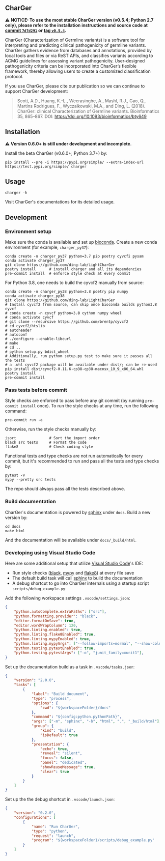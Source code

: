 ## CharGer
⚠️ **NOTICE: To use the most stable CharGer version (v0.5.4; Python 2.7 only), please refer to the installation instructions and source code at [commit `7d7d291`] or [tag `v0.5.4`].**

CharGer (Characterization of Germline variants) is a software tool for interpreting and predicting clinical pathogenicity of germline variants. CharGer gathers evidence from databases and annotations, provided by local tools and files or via ReST APIs, and classifies variants according to ACMG guidelines for assessing variant pathogenicity. User-designed pathogenicity criteria can be incorporated into CharGer’s flexible framework, thereby allowing users to create a customized classification protocol.

If you use CharGer, please cite our publication so we can continue to support CharGer development:

> Scott, A.D., Huang, K.-L., Weerasinghe, A., Mashl, R.J., Gao, Q., Martins Rodrigues, F., Wyczalkowski, M.A., and Ding, L. (2018). CharGer: clinical Characterization of Germline variants. Bioinformatics 35, 865–867. DOI: <https://doi.org/10.1093/bioinformatics/bty649>

[commit `7d7d291`]: https://github.com/ding-lab/CharGer/tree/7d7d2911b89261fa5dceea6395a5d188a82757f2
[tag `v0.5.4`]: https://github.com/ding-lab/CharGer/tree/v0.5.4
[paper-bioinfo-2019]: https://doi.org/10.1093/bioinformatics/bty649


## Installation
⚠️ **Version 0.6.0+ is still under development and incomplete.**

Install the beta CharGer (v0.6.0+; Python 3.7+) by:

    pip install --pre -i https://pypi.org/simple/ --extra-index-url https://test.pypi.org/simple/ charger


## Usage

    charger -h

Visit CharGer's documentations for its detailed usage.


## Development

### Environment setup
Make sure the conda is available and set up [bioconda]. Create a new conda environment (for example, `charger_py37`):

    conda create -n charger_py37 python=3.7 pip poetry cyvcf2 pysam
    conda activate charger_py37
    git clone https://github.com/ding-lab/LightCharGer
    poetry install      # install charger and all its dependencies
    pre-commit install  # enforce style check at every commit

For Python 3.8, one needs to build the cyvcf2 manually from source:

    conda create -n charger_py38 python=3.8 poetry pip numpy
    conda activate charger_py38
    git clone https://github.com/ding-lab/LightCharGer
    # Install cyvcf2 from source, can skip once bioconda builds python3.8 cyvcf
    # conda create -n cyvcf python=3.8 cython numpy wheel
    # conda activate cyvcf
    # git clone --recursive https://github.com/brentp/cyvcf2
    # cd cyvcf2/htslib
    # autoheader
    # autoconf
    # ./configure --enable-libcurl
    # make
    # cd ..
    # python setup.py bdist_wheel
    # Additionally, run python setup.py test to make sure it passes all the tests
    # a .whl cyvcf2 package will be available under dist/; can be re-used
    pip install dist/cyvcf2-0.11.6-cp38-cp38-macosx_10_9_x86_64.whl
    poetry install
    pre-commit install

[bioconda]: https://bioconda.github.io/

### Pass tests before commit
Style checks are enforced to pass before any git commit (by running `pre-commit install` once).
To run the style checks at any time, run the following command:

    pre-commit run -a

Otherwise, run the style checks manually by:

    isort               # Sort the import order
    black src tests     # Format the code
    flake8              # Check coding style

Functional tests and type checks are not run automatically for every commit,
but it's recommended to run and pass all the tests and type checks by:

    pytest -v
    mypy --pretty src tests

The repo should always pass all the tests described above.

### Build documentation
CharGer's documentation is powered by [sphinx] under `docs`. Build a new version by:

    cd docs
    make html

And the documentation will be available under `docs/_build/html`.


### Developing using Visual Studio Code
Here are some additional setup that utilize [Visual Studio Code]'s IDE:

- Run style checks ([black], [mypy] and [flake8]) at every file save
- The default build task will call [sphinx] to build the documentation
- A debug shortcut to go into CharGer internals using a startup script `scripts/debug_example.py`

Add the following workspace settings `.vscode/settings.json`:

```json
{
    "python.autoComplete.extraPaths": ["src"],
    "python.formatting.provider": "black",
    "editor.formatOnSave": true,
    "editor.wordWrapColumn": 120,
    "python.linting.enabled": true,
    "python.linting.flake8Enabled": true,
    "python.linting.mypyEnabled": true,
    "python.linting.mypyArgs": ["--follow-imports=normal", "--show-column-numbers"],
    "python.testing.pytestEnabled": true,
    "python.testing.pytestArgs": ["-o", "junit_family=xunit1"],
}
```

Set up the documentation build as a task in `.vscode/tasks.json`:

```json
{
    "version": "2.0.0",
    "tasks": [
        {
            "label": "Build document",
            "type": "process",
            "options": {
                "cwd": "${workspaceFolder}/docs"
            },
            "command": "${config:python.pythonPath}",
            "args": ["-m", "sphinx", "-b", "html", ".", "_build/html"],
            "group": {
                "kind": "build",
                "isDefault": true
            },
            "presentation": {
                "echo": true,
                "reveal": "silent",
                "focus": false,
                "panel": "dedicated",
                "showReuseMessage": true,
                "clear": true
            }
        }
    ]
}
```

Set up the the debug shortcut in `.vscode/launch.json`:

```json
{
    "version": "0.2.0",
    "configurations": [
        {
            "name": "Run CharGer",
            "type": "python",
            "request": "launch",
            "program": "${workspaceFolder}/scripts/debug_example.py"
        }
    ]
}
```

[black]: https://github.com/psf/black
[mypy]: http://www.mypy-lang.org/
[flake8]: https://flake8.pycqa.org/
[sphinx]: https://www.sphinx-doc.org/
[Visual Studio Code]: https://code.visualstudio.com/
